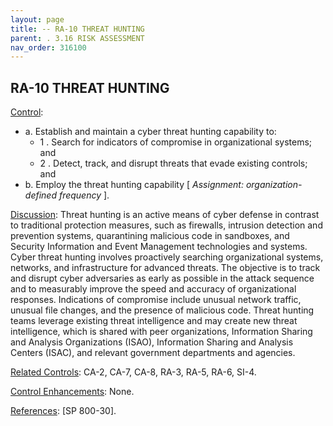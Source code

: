 ```yaml
---
layout: page
title: -- RA-10 THREAT HUNTING 
parent: . 3.16 RISK ASSESSMENT
nav_order: 316100
---
```


## RA-10 THREAT HUNTING

<ins>Control</ins>:

* a. Establish and maintain a cyber threat hunting capability to:
    * 1 . Search for indicators of compromise in organizational systems; and
    * 2 . Detect, track, and disrupt threats that evade existing controls; and
* b. Employ the threat hunting capability [ _Assignment: organization-defined frequency_ ].

<ins>Discussion</ins>: Threat hunting is an active means of cyber defense in contrast to traditional protection measures, such as firewalls, intrusion detection and prevention systems, quarantining malicious code in sandboxes, and Security Information and Event Management technologies and systems. Cyber threat hunting involves proactively searching organizational systems, networks, and infrastructure for advanced threats. The objective is to track and disrupt cyber adversaries as early as possible in the attack sequence and to measurably improve the speed and accuracy of organizational responses. Indications of compromise include unusual network traffic, unusual file changes, and the presence of malicious code. Threat hunting teams leverage existing threat intelligence and may create new threat intelligence, which is shared with peer organizations, Information Sharing and Analysis Organizations (ISAO), Information Sharing and Analysis Centers (ISAC), and relevant government departments and agencies.

<ins>Related Controls</ins>: CA-2, CA-7, CA-8, RA-3, RA-5, RA-6, SI-4.

<ins>Control Enhancements</ins>: None.

<ins>References</ins>: [SP 800-30].
 
